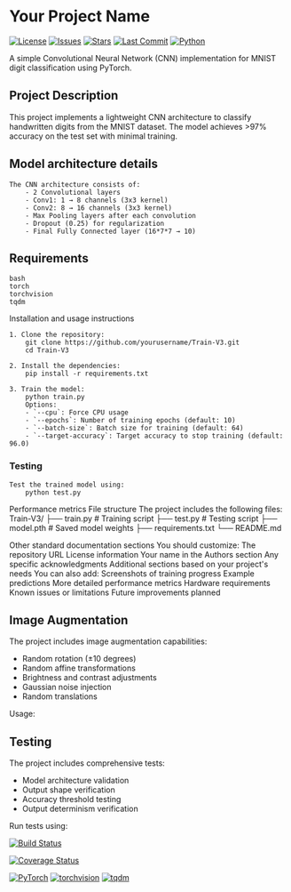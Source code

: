 # Your Project Name

[![License](https://img.shields.io/github/license/sajadb2/Train-V3)](https://github.com/sajadb2/Train-V3/blob/main/LICENSE)
[![Issues](https://img.shields.io/github/issues/sajadb2/Train-V3)](https://github.com/sajadb2/Train-V3/issues)
[![Stars](https://img.shields.io/github/stars/sajadb2/Train-V3)](https://github.com/sajadb2/Train-V3/stargazers)
[![Last Commit](https://img.shields.io/github/last-commit/sajadb2/Train-V3)](https://github.com/sajadb2/Train-V3/commits/main)
[![Python](https://img.shields.io/badge/python-3.6+-blue.svg)](https://www.python.org/downloads/)

 A simple Convolutional Neural Network (CNN) implementation for MNIST digit 
 classification using PyTorch.

## Project Description
This project implements a lightweight CNN architecture to classify handwritten digits from the MNIST dataset.
The model achieves >97% accuracy on the test set with minimal training.

## Model architecture details

    The CNN architecture consists of:
        - 2 Convolutional layers
        - Conv1: 1 → 8 channels (3x3 kernel)
        - Conv2: 8 → 16 channels (3x3 kernel)
        - Max Pooling layers after each convolution
        - Dropout (0.25) for regularization
        - Final Fully Connected layer (16*7*7 → 10)

## Requirements
    bash
    torch
    torchvision
    tqdm
Installation and usage instructions

    1. Clone the repository:
        git clone https://github.com/yourusername/Train-V3.git
        cd Train-V3

    2. Install the dependencies:
        pip install -r requirements.txt

    3. Train the model:
        python train.py        
        Options:
        - `--cpu`: Force CPU usage
        - `--epochs`: Number of training epochs (default: 10)
        - `--batch-size`: Batch size for training (default: 64)
        - `--target-accuracy`: Target accuracy to stop training (default: 96.0)
   
### Testing
    Test the trained model using:
        python test.py

Performance metrics
File structure
    The project includes the following files:
        Train-V3/
        ├── train.py # Training script
        ├── test.py # Testing script
        ├── model.pth # Saved model weights
        ├── requirements.txt
        └── README.md

Other standard documentation sections
You should customize:
The repository URL
License information
Your name in the Authors section
Any specific acknowledgments
Additional sections based on your project's needs
You can also add:
Screenshots of training progress
Example predictions
More detailed performance metrics
Hardware requirements
Known issues or limitations
Future improvements planned

## Image Augmentation
The project includes image augmentation capabilities:
- Random rotation (±10 degrees)
- Random affine transformations
- Brightness and contrast adjustments
- Gaussian noise injection
- Random translations

Usage:

## Testing
The project includes comprehensive tests:
- Model architecture validation
- Output shape verification
- Accuracy threshold testing
- Output determinism verification

Run tests using:

<!-- Build Status -->
[![Build Status](https://github.com/sajadb2/Train-V3/workflows/CI/badge.svg)](https://github.com/sajadb2/Train-V3/actions)
    
<!-- Code Coverage -->
[![Coverage Status](https://coveralls.io/repos/github/sajadb2/Train-V3/badge.svg?branch=main)](https://coveralls.io/github/sajadb2/Train-V3?branch=main)

<!-- Dependencies -->
[![PyTorch](https://img.shields.io/badge/PyTorch-2.0+-red.svg)](https://pytorch.org/)
[![torchvision](https://img.shields.io/badge/torchvision-0.15+-blue.svg)](https://pytorch.org/vision/stable/index.html)
[![tqdm](https://img.shields.io/badge/tqdm-4.65+-green.svg)](https://tqdm.github.io/)
